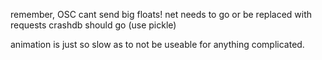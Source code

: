 remember, OSC cant send big floats!
net needs to go or be replaced with requests
crashdb should go (use pickle)


animation is just so slow as to not be useable for anything complicated.